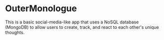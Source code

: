 # OuterMonologue

This is a basic social-media-like app that uses a NoSQL database (MongoDB) to allow users to create, track, and react to each other's unique thoughts.